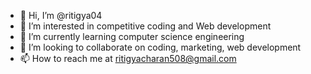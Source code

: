 - 👋 Hi, I’m @ritigya04
- 👀 I’m interested in competitive coding and Web development 
- 🌱 I’m currently learning computer science engineering 
- 💞️ I’m looking to collaborate on coding, marketing, web development
- 📫 How to reach me at ritigyacharan508@gmail.com

<!---
ritigya04/ritigya04 is a ✨ special ✨ repository because its `README.md` (this file) appears on your GitHub profile.
You can click the Preview link to take a look at your changes.
--->

